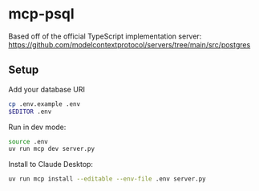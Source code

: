 # mcp-psql

Based off of the official TypeScript implementation server: https://github.com/modelcontextprotocol/servers/tree/main/src/postgres

## Setup

Add your database URI

```bash
cp .env.example .env
$EDITOR .env
```

Run in dev mode:

```bash
source .env
uv run mcp dev server.py
```

Install to Claude Desktop:

```bash
uv run mcp install --editable --env-file .env server.py
```
